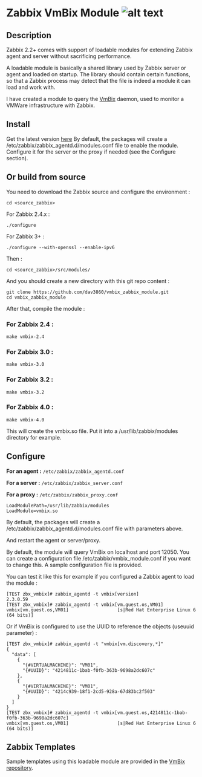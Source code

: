 # Zabbix VmBix Module ![alt text](https://travis-ci.org/dav3860/vmbix_zabbix_module.svg?branch=master "Build Status")

## Description
Zabbix 2.2+ comes with support of loadable modules for extending Zabbix agent and server without sacrificing performance.

A loadable module is basically a shared library used by Zabbix server or agent and loaded on startup. The library should contain certain functions, so that a Zabbix process may detect that the file is indeed a module it can load and work with.

I have created a module to query the [VmBix](https://github.com/dav3860/vmbix) daemon, used to monitor a VMWare infrastructure with Zabbix.

## Install
Get the latest version [here](https://bintray.com/dav3860/generic/vmbix-zabbix-module/view#files)
By default, the packages will create a /etc/zabbix/zabbix_agentd.d/modules.conf file to enable the module. Configure it for the server or the proxy if needed (see the Configure section).

## Or build from source
You need to download the Zabbix source and configure the environment :

```
cd <source_zabbix>
```
For Zabbix 2.4.x :
```
./configure
```
For Zabbix 3+ :
```
./configure --with-openssl --enable-ipv6
```
Then :
```
cd <source_zabbix>/src/modules/
```

And you should create a new directory with this git repo content :
```
git clone https://github.com/dav3860/vmbix_zabbix_module.git
cd vmbix_zabbix_module
```

After that, compile the module :

### For Zabbix 2.4 :
```
make vmbix-2.4
```

### For Zabbix 3.0 :
```
make vmbix-3.0
```

### For Zabbix 3.2 :
```
make vmbix-3.2
```

### For Zabbix 4.0 :
```
make vmbix-4.0
```

This will create the vmbix.so file. Put it into a /usr/lib/zabbix/modules directory for example.

## Configure

**For an agent :** `/etc/zabbix/zabbix_agentd.conf`

**For a server :** `/etc/zabbix/zabbix_server.conf`

**For a proxy :** `/etc/zabbix/zabbix_proxy.conf`

```
LoadModulePath=/usr/lib/zabbix/modules
LoadModule=vmbix.so
```

By default, the packages will create a /etc/zabbix/zabbix_agentd.d/modules.conf file with parameters above.

And restart the agent or server/proxy.

By default, the module will query VmBix on localhost and port 12050. You can create a configuration file /etc/zabbix/vmbix_module.conf if you want to change this. A sample configuration file is provided.

You can test it like this for example if you configured a Zabbix agent to load the module :

```
[TEST zbx_vmbix]# zabbix_agentd -t vmbix[version]
2.3.0.59
[TEST zbx_vmbix]# zabbix_agentd -t vmbix[vm.guest.os,VM01]
vmbix[vm.guest.os,VM01]                  [s|Red Hat Enterprise Linux 6 (64 bits)]
```

Or if VmBix is configured to use the UUID to reference the objects (useuuid parameter) :

```
[TEST zbx_vmbix]# zabbix_agentd -t "vmbix[vm.discovery,*]"
{
  "data": [
    {
      "{#VIRTUALMACHINE}": "VM01",
      "{#UUID}": "4214811c-1bab-f0fb-363b-9698a2dc607c"
    },
    {
      "{#VIRTUALMACHINE}": "VM01",
      "{#UUID}": "4214c939-18f1-2cd5-928a-67d83bc2f503"
    }
  ]
}
[TEST zbx_vmbix]# zabbix_agentd -t vmbix[vm.guest.os,4214811c-1bab-f0fb-363b-9698a2dc607c]
vmbix[vm.guest.os,VM01]                  [s|Red Hat Enterprise Linux 6 (64 bits)]
```

## Zabbix Templates
Sample templates using this loadable module are provided in the [VmBix repository](https://github.com/dav3860/vmbix/tree/master/zabbix).

